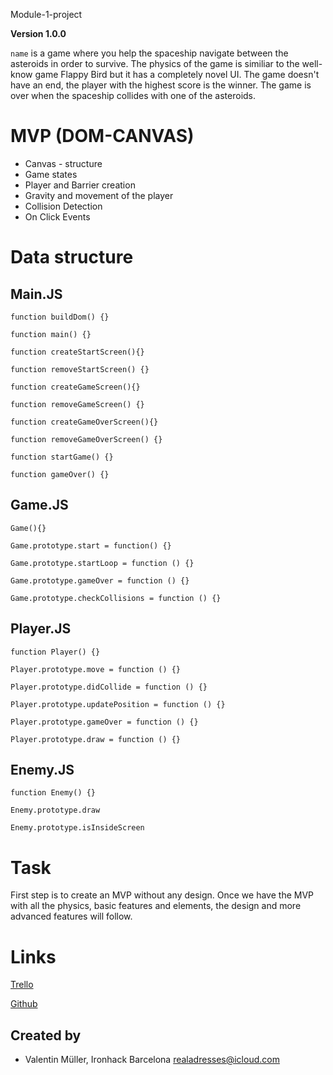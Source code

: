 Module-1-project

**Version 1.0.0**

`name` is a game where you help the spaceship navigate between the asteroids in order to survive. The physics of the game is similiar to the well-know game Flappy Bird but it has a completely novel UI. The game doesn't have an end, the player with the highest score is the winner. The game is over when the spaceship collides with one of the asteroids.

# MVP (DOM-CANVAS)

- Canvas - structure
- Game states
- Player and Barrier creation
- Gravity and movement of the player
- Collision Detection
- On Click Events

# Data structure

## Main.JS
```
function buildDom() {}

function main() {}

function createStartScreen(){}

function removeStartScreen() {}

function createGameScreen(){}

function removeGameScreen() {}

function createGameOverScreen(){}

function removeGameOverScreen() {}

function startGame() {}

function gameOver() {}

```

## Game.JS
```
Game(){}

Game.prototype.start = function() {}

Game.prototype.startLoop = function () {}

Game.prototype.gameOver = function () {}

Game.prototype.checkCollisions = function () {}
```

## Player.JS
```
function Player() {}

Player.prototype.move = function () {}

Player.prototype.didCollide = function () {}

Player.prototype.updatePosition = function () {}

Player.prototype.gameOver = function () {}

Player.prototype.draw = function () {}
```

## Enemy.JS
```
function Enemy() {}

Enemy.prototype.draw 

Enemy.prototype.isInsideScreen
```

# Task

First step is to create an MVP without any design. Once we have the MVP with all the physics, basic features and elements, the design and more advanced features will follow.

# Links
[Trello](https://trello.com/invite/b/BoTPuzrG/8366c2de013c19e207db57b965af7f40/1-project-ironhack)

[Github](https://github.com/valentin-muller) 


## Created by 
- Valentin Müller, Ironhack Barcelona <realadresses@icloud.com>